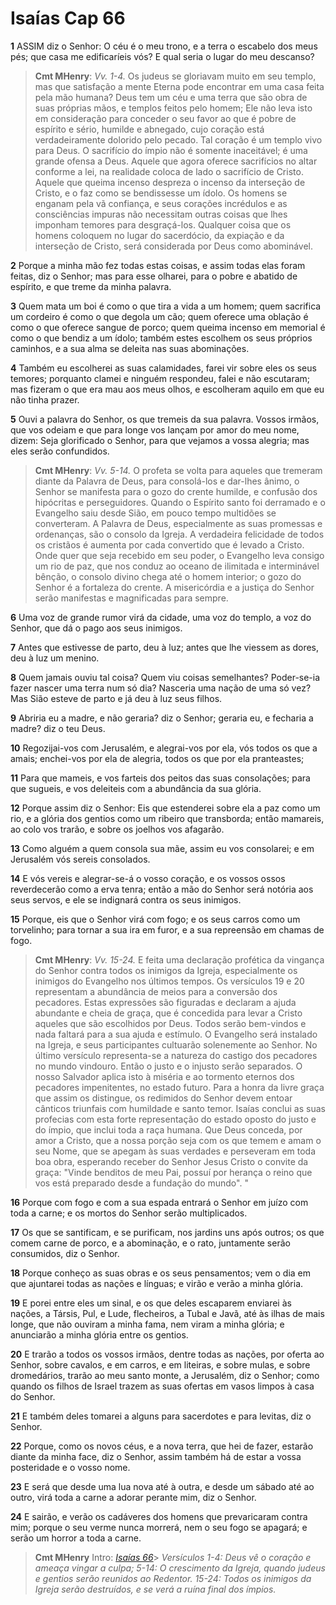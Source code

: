 # Isaías Cap 66

**1** 	ASSIM diz o Senhor: O céu é o meu trono, e a terra o escabelo dos meus pés; que casa me edificaríeis vós? E qual seria o lugar do meu descanso?

> **Cmt MHenry**: *Vv. 1-4.* Os judeus se gloriavam muito em seu templo, mas que satisfação a mente Eterna pode encontrar em uma casa feita pela mão humana? Deus tem um céu e uma terra que são obra de suas próprias mãos, e templos feitos pelo homem; Ele não leva isto em consideração para conceder o seu favor ao que é pobre de espírito e sério, humilde e abnegado, cujo coração está verdadeiramente dolorido pelo pecado. Tal coração é um templo vivo para Deus. O sacrifício do ímpio não é somente inaceitável; é uma grande ofensa a Deus. Aquele que agora oferece sacrifícios no altar conforme a lei, na realidade coloca de lado o sacrifício de Cristo. Aquele que queima incenso despreza o incenso da interseção de Cristo, e o faz como se bendissesse um ídolo. Os homens se enganam pela vã confiança, e seus corações incrédulos e as consciências impuras não necessitam outras coisas que lhes imponham temores para desgraçá-los. Qualquer coisa que os homens coloquem no lugar do sacerdócio, da expiação e da interseção de Cristo, será considerada por Deus como abominável.

**2** 	Porque a minha mão fez todas estas coisas, e assim todas elas foram feitas, diz o Senhor; mas para esse olharei, para o pobre e abatido de espírito, e que treme da minha palavra.

**3** 	Quem mata um boi é como o que tira a vida a um homem; quem sacrifica um cordeiro é como o que degola um cão; quem oferece uma oblação é como o que oferece sangue de porco; quem queima incenso em memorial é como o que bendiz a um ídolo; também estes escolhem os seus próprios caminhos, e a sua alma se deleita nas suas abominações.

**4** 	Também eu escolherei as suas calamidades, farei vir sobre eles os seus temores; porquanto clamei e ninguém respondeu, falei e não escutaram; mas fizeram o que era mau aos meus olhos, e escolheram aquilo em que eu não tinha prazer.

**5** 	Ouvi a palavra do Senhor, os que tremeis da sua palavra. Vossos irmãos, que vos odeiam e que para longe vos lançam por amor do meu nome, dizem: Seja glorificado o Senhor, para que vejamos a vossa alegria; mas eles serão confundidos.

> **Cmt MHenry**: *Vv. 5-14.* O profeta se volta para aqueles que tremeram diante da Palavra de Deus, para consolá-los e dar-lhes ânimo, o Senhor se manifesta para o gozo do crente humilde, e confusão dos hipócritas e perseguidores. Quando o Espírito santo foi derramado e o Evangelho saiu desde Sião, em pouco tempo multidões se converteram. A Palavra de Deus, especialmente as suas promessas e ordenanças, são o consolo da Igreja. A verdadeira felicidade de todos os cristãos é aumenta por cada convertido que é levado a Cristo. Onde quer que seja recebido em seu poder, o Evangelho leva consigo um rio de paz, que nos conduz ao oceano de ilimitada e interminável bênção, o consolo divino chega até o homem interior; o gozo do Senhor é a fortaleza do crente. A misericórdia e a justiça do Senhor serão manifestas e magnificadas para sempre.

**6** 	Uma voz de grande rumor virá da cidade, uma voz do templo, a voz do Senhor, que dá o pago aos seus inimigos.

**7** 	Antes que estivesse de parto, deu à luz; antes que lhe viessem as dores, deu à luz um menino.

**8** 	Quem jamais ouviu tal coisa? Quem viu coisas semelhantes? Poder-se-ia fazer nascer uma terra num só dia? Nasceria uma nação de uma só vez? Mas Sião esteve de parto e já deu à luz seus filhos.

**9** 	Abriria eu a madre, e não geraria? diz o Senhor; geraria eu, e fecharia a madre? diz o teu Deus.

**10** 	Regozijai-vos com Jerusalém, e alegrai-vos por ela, vós todos os que a amais; enchei-vos por ela de alegria, todos os que por ela pranteastes;

**11** 	Para que mameis, e vos farteis dos peitos das suas consolações; para que sugueis, e vos deleiteis com a abundância da sua glória.

**12** 	Porque assim diz o Senhor: Eis que estenderei sobre ela a paz como um rio, e a glória dos gentios como um ribeiro que transborda; então mamareis, ao colo vos trarão, e sobre os joelhos vos afagarão.

**13** 	Como alguém a quem consola sua mãe, assim eu vos consolarei; e em Jerusalém vós sereis consolados.

**14** 	E vós vereis e alegrar-se-á o vosso coração, e os vossos ossos reverdecerão como a erva tenra; então a mão do Senhor será notória aos seus servos, e ele se indignará contra os seus inimigos.

**15** 	Porque, eis que o Senhor virá com fogo; e os seus carros como um torvelinho; para tornar a sua ira em furor, e a sua repreensão em chamas de fogo.

> **Cmt MHenry**: *Vv. 15-24.* E feita uma declaração profética da vingança do Senhor contra todos os inimigos da Igreja, especialmente os inimigos do Evangelho nos últimos tempos. Os versículos 19 e 20 representam a abundância de meios para a conversão dos pecadores. Estas expressões são figuradas e declaram a ajuda abundante e cheia de graça, que é concedida para levar a Cristo aqueles que são escolhidos por Deus. Todos serão bem-vindos e nada faltará para a sua ajuda e estímulo. O Evangelho será instalado na Igreja, e seus participantes cultuarão solenemente ao Senhor. No último versículo representa-se a natureza do castigo dos pecadores no mundo vindouro. Então o justo e o injusto serão separados. O nosso Salvador aplica isto à miséria e ao tormento eternos dos pecadores impenitentes, no estado futuro. Para a honra da livre graça que assim os distingue, os redimidos do Senhor devem entoar cânticos triunfais com humildade e santo temor. Isaías conclui as suas profecias com esta forte representação do estado oposto do justo e do ímpio, que inclui toda a raça humana. Que Deus conceda, por amor a Cristo, que a nossa porção seja com os que temem e amam o seu Nome, que se apegam às suas verdades e perseveram em toda boa obra, esperando receber do Senhor Jesus Cristo o convite da graça: "Vinde benditos de meu Pai, possuí por herança o reino que vos está preparado desde a fundação do mundo". "

**16** 	Porque com fogo e com a sua espada entrará o Senhor em juízo com toda a carne; e os mortos do Senhor serão multiplicados.

**17** 	Os que se santificam, e se purificam, nos jardins uns após outros; os que comem carne de porco, e a abominação, e o rato, juntamente serão consumidos, diz o Senhor.

**18** 	Porque conheço as suas obras e os seus pensamentos; vem o dia em que ajuntarei todas as nações e línguas; e virão e verão a minha glória.

**19** 	E porei entre eles um sinal, e os que deles escaparem enviarei às nações, a Társis, Pul, e Lude, flecheiros, a Tubal e Javã, até às ilhas de mais longe, que não ouviram a minha fama, nem viram a minha glória; e anunciarão a minha glória entre os gentios.

**20** 	E trarão a todos os vossos irmãos, dentre todas as nações, por oferta ao Senhor, sobre cavalos, e em carros, e em liteiras, e sobre mulas, e sobre dromedários, trarão ao meu santo monte, a Jerusalém, diz o Senhor; como quando os filhos de Israel trazem as suas ofertas em vasos limpos à casa do Senhor.

**21** 	E também deles tomarei a alguns para sacerdotes e para levitas, diz o Senhor.

**22** 	Porque, como os novos céus, e a nova terra, que hei de fazer, estarão diante da minha face, diz o Senhor, assim também há de estar a vossa posteridade e o vosso nome.

**23** 	E será que desde uma lua nova até à outra, e desde um sábado até ao outro, virá toda a carne a adorar perante mim, diz o Senhor.

**24** 	E sairão, e verão os cadáveres dos homens que prevaricaram contra mim; porque o seu verme nunca morrerá, nem o seu fogo se apagará; e serão um horror a toda a carne.


> **Cmt MHenry** Intro: *[Isaías 66](../23A-Is/66.md#0)*> *Versículos 1-4: Deus vê o coração e ameaça vingar a culpa; 5-14: O crescimento da Igreja, quando judeus e gentios serão reunidos ao Redentor. 15-24: Todos os inimigos da Igreja serão destruídos, e se verá a ruína final dos ímpios.*